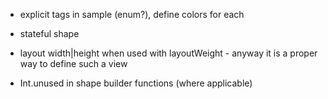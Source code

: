 * explicit tags in sample (enum?), define colors for each

- stateful shape

- layout width|height when used with layoutWeight - anyway it is a proper way to define such a view
- Int.unused in shape builder functions (where applicable)